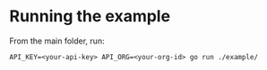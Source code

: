 # Running the example

From the main folder, run:

`API_KEY=<your-api-key> API_ORG=<your-org-id> go run ./example/`

